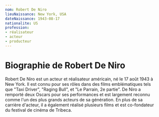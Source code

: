 ```yaml
---
nom: Robert De Niro
lieuNaissance: New York, USA
dateNaissance: 1943-08-17
nationalite: US
profession: 
- réalisateur
- acteur
- producteur
---
```


# Biographie de Robert De Niro

Robert De Niro est un acteur et réalisateur américain, né le 17 août 1943 à New York. Il est connu pour ses rôles dans des films emblématiques tels que "Taxi Driver", "Raging Bull", et "Le Parrain, 2e partie". De Niro a remporté deux Oscars pour ses performances et est largement reconnu comme l'un des plus grands acteurs de sa génération. En plus de sa carrière d'acteur, il a également réalisé plusieurs films et est co-fondateur du festival de cinéma de Tribeca.